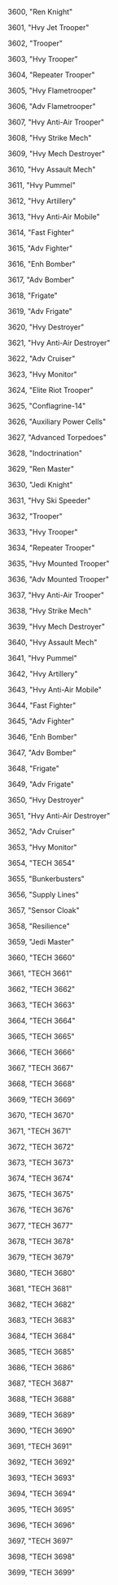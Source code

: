 ﻿3600, "Ren Knight"

3601, "Hvy Jet Trooper"

3602, "Trooper"

3603, "Hvy Trooper"

3604, "Repeater Trooper"

3605, "Hvy Flametrooper"

3606, "Adv Flametrooper"

3607, "Hvy Anti-Air Trooper"

3608, "Hvy Strike Mech"

3609, "Hvy Mech Destroyer"

3610, "Hvy Assault Mech"

3611, "Hvy Pummel"

3612, "Hvy Artillery"

3613, "Hvy Anti-Air Mobile"

3614, "Fast Fighter"

3615, "Adv Fighter"

3616, "Enh Bomber"

3617, "Adv Bomber"

3618, "Frigate"

3619, "Adv Frigate"

3620, "Hvy Destroyer"

3621, "Hvy Anti-Air Destroyer"

3622, "Adv Cruiser"

3623, "Hvy Monitor"

3624, "Elite Riot Trooper"

3625, "Conflagrine-14"

3626, "Auxiliary Power Cells"

3627, "Advanced Torpedoes"

3628, "Indoctrination"

3629, "Ren Master"

3630, "Jedi Knight"

3631, "Hvy Ski Speeder"

3632, "Trooper"

3633, "Hvy Trooper"

3634, "Repeater Trooper"

3635, "Hvy Mounted Trooper"

3636, "Adv Mounted Trooper"

3637, "Hvy Anti-Air Trooper"

3638, "Hvy Strike Mech"

3639, "Hvy Mech Destroyer"

3640, "Hvy Assault Mech"

3641, "Hvy Pummel"

3642, "Hvy Artillery"

3643, "Hvy Anti-Air Mobile"

3644, "Fast Fighter"

3645, "Adv Fighter"

3646, "Enh Bomber"

3647, "Adv Bomber"

3648, "Frigate"

3649, "Adv Frigate"

3650, "Hvy Destroyer"

3651, "Hvy Anti-Air Destroyer"

3652, "Adv Cruiser"

3653, "Hvy Monitor"

3654, "TECH 3654"

3655, "Bunkerbusters"

3656, "Supply Lines"

3657, "Sensor Cloak"

3658, "Resilience"

3659, "Jedi Master"

3660, "TECH 3660"

3661, "TECH 3661"

3662, "TECH 3662"

3663, "TECH 3663"

3664, "TECH 3664"

3665, "TECH 3665"

3666, "TECH 3666"

3667, "TECH 3667"

3668, "TECH 3668"

3669, "TECH 3669"

3670, "TECH 3670"

3671, "TECH 3671"

3672, "TECH 3672"

3673, "TECH 3673"

3674, "TECH 3674"

3675, "TECH 3675"

3676, "TECH 3676"

3677, "TECH 3677"

3678, "TECH 3678"

3679, "TECH 3679"

3680, "TECH 3680"

3681, "TECH 3681"

3682, "TECH 3682"

3683, "TECH 3683"

3684, "TECH 3684"

3685, "TECH 3685"

3686, "TECH 3686"

3687, "TECH 3687"

3688, "TECH 3688"

3689, "TECH 3689"

3690, "TECH 3690"

3691, "TECH 3691"

3692, "TECH 3692"

3693, "TECH 3693"

3694, "TECH 3694"

3695, "TECH 3695"

3696, "TECH 3696"

3697, "TECH 3697"

3698, "TECH 3698"

3699, "TECH 3699"

